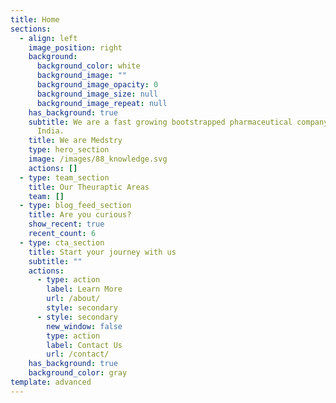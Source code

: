 ```yaml
---
title: Home
sections:
  - align: left
    image_position: right
    background:
      background_color: white
      background_image: ""
      background_image_opacity: 0
      background_image_size: null
      background_image_repeat: null
    has_background: true
    subtitle: We are a fast growing bootstrapped pharmaceutical company based out of
      India.
    title: We are Medstry
    type: hero_section
    image: /images/88_knowledge.svg
    actions: []
  - type: team_section
    title: Our Theuraptic Areas
    team: []
  - type: blog_feed_section
    title: Are you curious?
    show_recent: true
    recent_count: 6
  - type: cta_section
    title: Start your journey with us
    subtitle: ""
    actions:
      - type: action
        label: Learn More
        url: /about/
        style: secondary
      - style: secondary
        new_window: false
        type: action
        label: Contact Us
        url: /contact/
    has_background: true
    background_color: gray
template: advanced
---
```

